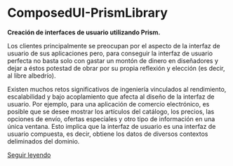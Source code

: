 # ComposedUI-PrismLibrary
<b>Creación de interfaces de usuario utilizando Prism.</b>

Los clientes principalmente se preocupan por el aspecto de la interfaz de usuario de sus aplicaciones pero, para conseguir la interfaz de usuario perfecta no basta solo con gastar un montón de dinero en diseñadores y dejar a éstos potestad de obrar por su propia reflexión y elección (es decir, al libre albedrío).

Existen muchos retos significativos de ingeniería vinculados al rendimiento, escalabilidad y bajo acoplamiento que afecta al diseño de la interfaz de usuario. Por ejemplo, para una aplicación de comercio electrónico, es posible que se desee mostrar los artículos del catálogo, los precios, las opciones de envío, ofertas especiales y otro tipo de información en una única ventana. Esto implica que la interfaz de usuario es una interfaz de usuario compuesta, es decir, obtiene los datos de diversos contextos deliminados del dominio.

[Seguir leyendo](http://bit.ly/1KBqZuB)
